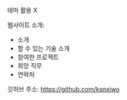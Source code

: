 테마 활용 X

웹사이트 소개:
- 소개
- 할 수 있는 기술 소개
- 참여한 프로젝트
- 희망 직무
- 연락처
  
깃허브 주소: https://github.com/ksnxjwo
